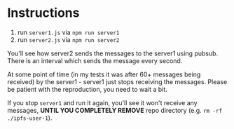 # Instructions

1. run `server1.js` via `npm run server1`
2. run `server2.js` via `npm run server2`

You'll see how server2 sends the messages to the server1 using pubsub.
There is an interval which sends the message every second.

At some point of time (in my tests it was after 60+ messages being received)
by the server1 - server1 just stops receiving the messages.
Please be patient with the reproduction, you need to wait a bit.

If you stop `server1` and run it again, you'll see it won't receive any messages,
**UNTIL YOU COMPLETELY REMOVE** repo directory (e.g. `rm -rf ./ipfs-user-1`).